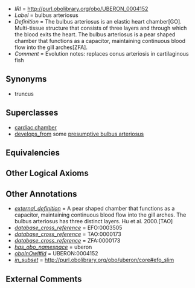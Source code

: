 * *IRI* = http://purl.obolibrary.org/obo/UBERON_0004152
 * *Label* = bulbus arteriosus
 * *Definition* = The bulbus arteriosus is an elastic heart chamber[GO]. Multi-tissue structure that consists of three layers and through which the blood exits the heart. The bulbus arteriosus is a pear shaped chamber that functions as a capacitor, maintaining continuous blood flow into the gill arches[ZFA].
 * *Comment* = Evolution notes: replaces conus arteriosis in cartilaginous fish

## Synonyms

 * truncus

## Superclasses

 * [cardiac chamber](../../UBERON/51/UBERON_0004151.md)
 * [develops_from](../../RO/02/RO_0002202.md) some [presumptive bulbus arteriosus](../../UBERON/87/UBERON_0007287.md)

## Equivalencies


## Other Logical Axioms


## Other Annotations

 * *[external_definition](../../UBPROP/01/UBPROP_0000001.md)* = A pear shaped chamber that functions as a capacitor, maintaining continuous blood flow into the gill arches. The bulbus arteriosus has three distinct layers. Hu et al. 2000.[TAO]
 * *[database_cross_reference](../../ef/oboInOwl#hasDbXref.md)* = EFO:0003505
 * *[database_cross_reference](../../ef/oboInOwl#hasDbXref.md)* = TAO:0000173
 * *[database_cross_reference](../../ef/oboInOwl#hasDbXref.md)* = ZFA:0000173
 * *[has_obo_namespace](../../ce/oboInOwl#hasOBONamespace.md)* = uberon
 * *[oboInOwl#id](../../id/oboInOwl#id.md)* = UBERON:0004152
 * *[in_subset](../../et/oboInOwl#inSubset.md)* = http://purl.obolibrary.org/obo/uberon/core#efo_slim

## External Comments

